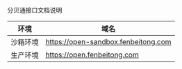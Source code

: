 分贝通接口文档说明

环境|域名
----|---
沙箱环境|https://open-sandbox.fenbeitong.com
生产环境|https://open.fenbeitong.com

